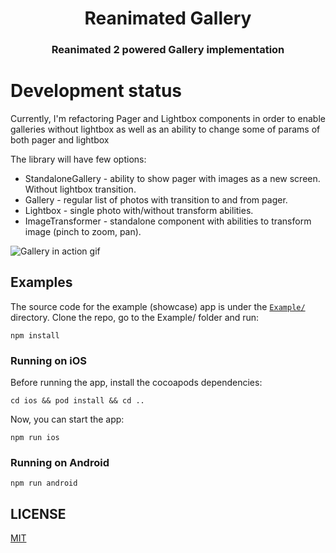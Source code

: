 <p align="center">
  <h1 align="center">Reanimated Gallery</h1>
  <h3 align="center"> Reanimated 2 powered Gallery implementation</h3>
</p>


# Development status

Currently, I'm refactoring Pager and Lightbox components in order to enable galleries without lightbox as well as an ability to change some of params of both pager and lightbox

The library will have few options:

- StandaloneGallery - ability to show pager with images as a new screen. Without lightbox transition.
- Gallery - regular list of photos with transition to and from pager.
- Lightbox - single photo with/without transform abilities.
- ImageTransformer - standalone component with abilities to transform image (pinch to zoom, pan).

![Gallery in action gif](gifs/promo.gif)

## Examples

The source code for the example (showcase) app is under the [`Example/`](https://github.com/terrysahaidak/reanimated-gallery/blob/master/Example/) directory.
Clone the repo, go to the Example/ folder and run:

```
npm install
```

### Running on iOS

Before running the app, install the cocoapods dependencies:

```
cd ios && pod install && cd ..
```

Now, you can start the app:

```
npm run ios
```

### Running on Android

```
npm run android
```

## LICENSE

[MIT](LICENSE)
